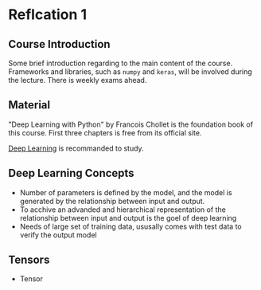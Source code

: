 # Reflcation 1

## Course Introduction

Some brief introduction regarding to the main content of the course. Frameworks and libraries, such as `numpy` and `keras`, will be involved during the lecture. There is weekly exams ahead. 

## Material

"Deep Learning with Python" by Francois Chollet is the foundation book of this course. First three chapters is free from its official site.

[Deep Learning]("http://www.deeplearningbook.org") is recommanded to study.

## Deep Learning Concepts

- Number of parameters is defined by the model, and the model is generated by the relationship between input and output.
- To acchive an advanded and hierarchical representation of the relationship between input and output is the goel of deep learning
- Needs of large set of training data, ususally comes with test data to verify the output model

## Tensors

- Tensor